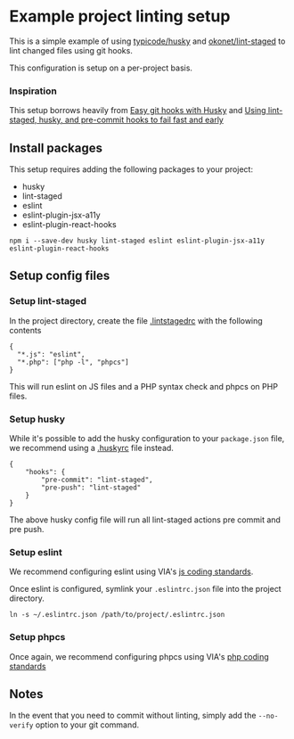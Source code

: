 # Example project linting setup

This is a simple example of using [typicode/husky](https://github.com/typicode/husky) and [okonet/lint-staged](https://github.com/okonet/lint-staged) to lint changed files using git hooks.

This configuration is setup on a per-project basis.

### Inspiration

This setup borrows heavily from [Easy git hooks with Husky](https://www.vojtechruzicka.com/githooks-husky/) and [Using lint-staged, husky, and pre-commit hooks to fail fast and early](https://codeburst.io/continuous-integration-lint-staged-husky-pre-commit-hook-test-setup-47f8172924fc)

## Install packages

This setup requires adding the following packages to your project:
* husky
* lint-staged
* eslint
* eslint-plugin-jsx-a11y
* eslint-plugin-react-hooks

```
npm i --save-dev husky lint-staged eslint eslint-plugin-jsx-a11y eslint-plugin-react-hooks
```

## Setup config files

### Setup lint-staged

In the project directory, create the file [.lintstagedrc](.lintstagedrc) with the following contents
```
{
  "*.js": "eslint",
  "*.php": ["php -l", "phpcs"]
}
```

This will run eslint on JS files and a PHP syntax check and phpcs on PHP files.

### Setup husky

While it's possible to add the husky configuration to your `package.json` file, we recommend using a [.huskyrc](.huskyrc) file instead.
```
{
    "hooks": {
        "pre-commit": "lint-staged",
        "pre-push": "lint-staged"
    }
}
```

The above husky config file will run all lint-staged actions pre commit and pre push.

### Setup eslint

We recommend configuring eslint using VIA's [js coding standards](https://github.com/viastudio/coding-standards/tree/master/js/eslint).

Once eslint is configured, symlink your `.eslintrc.json` file into the project directory.
```
ln -s ~/.eslintrc.json /path/to/project/.eslintrc.json
```

### Setup phpcs

Once again, we recommend configuring phpcs using VIA's [php coding standards](https://github.com/viastudio/coding-standards/tree/master/php/phpcs)

## Notes

In the event that you need to commit without linting, simply add the `--no-verify` option to your git command.